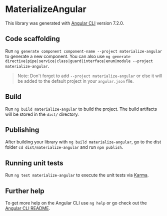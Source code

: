 # MaterializeAngular

This library was generated with [Angular CLI](https://github.com/angular/angular-cli) version 7.2.0.

## Code scaffolding

Run `ng generate component component-name --project materialize-angular` to generate a new component. You can also use `ng generate directive|pipe|service|class|guard|interface|enum|module --project materialize-angular`.
> Note: Don't forget to add `--project materialize-angular` or else it will be added to the default project in your `angular.json` file. 

## Build

Run `ng build materialize-angular` to build the project. The build artifacts will be stored in the `dist/` directory.

## Publishing

After building your library with `ng build materialize-angular`, go to the dist folder `cd dist/materialize-angular` and run `npm publish`.

## Running unit tests

Run `ng test materialize-angular` to execute the unit tests via [Karma](https://karma-runner.github.io).

## Further help

To get more help on the Angular CLI use `ng help` or go check out the [Angular CLI README](https://github.com/angular/angular-cli/blob/master/README.md).
